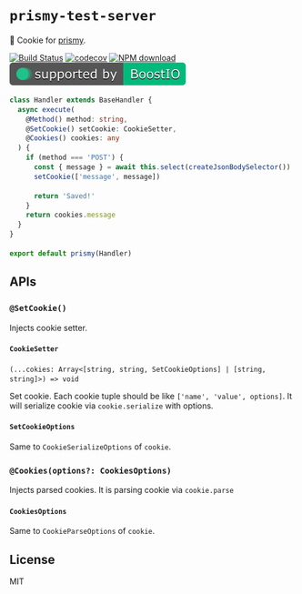 # `prismy-test-server`

:cookie: Cookie for [prismy](https://github.com/BoostIO/prismy).

[![Build Status](https://travis-ci.com/BoostIO/prismy-cookie.svg?branch=master)](https://travis-ci.com/BoostIO/prismy-cookie)
[![codecov](https://codecov.io/gh/BoostIO/prismy-cookie/branch/master/graph/badge.svg)](https://codecov.io/gh/BoostIO/prismy-cookie)
[![NPM download](https://img.shields.io/npm/dm/prismy-cookie.svg)](https://www.npmjs.com/package/tachijs)
[![Supported by BoostIO](https://github.com/BoostIO/boostio-materials/raw/master/v1/boostio-shield-v1.svg?sanitize=true)](https://boostio.co)

```ts
class Handler extends BaseHandler {
  async execute(
    @Method() method: string,
    @SetCookie() setCookie: CookieSetter,
    @Cookies() cookies: any
  ) {
    if (method === 'POST') {
      const { message } = await this.select(createJsonBodySelector())
      setCookie(['message', message])

      return 'Saved!'
    }
    return cookies.message
  }
}

export default prismy(Handler)
```

## APIs

### `@SetCookie()`

Injects cookie setter.

#### `CookieSetter`

`(...cokies: Array<[string, string, SetCookieOptions] | [string, string]>) => void`

Set cookie. Each cookie tuple should be like `['name', 'value', options]`. It will serialize cookie via `cookie.serialize` with options.

#### `SetCookieOptions`

Same to `CookieSerializeOptions` of `cookie`.

### `@Cookies(options?: CookiesOptions)`

Injects parsed cookies. It is parsing cookie via `cookie.parse`

#### `CookiesOptions`

Same to `CookieParseOptions` of `cookie`.

## License

MIT
